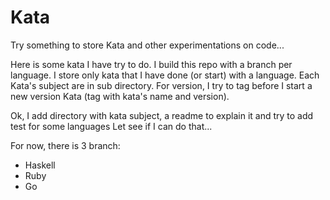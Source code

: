 Kata 
====

Try something to store Kata and other experimentations on code... 

Here is some kata I have try to do. 
I build this repo with a branch per language. 
I store only kata that I have done (or start) with a language. 
Each Kata's subject are in sub directory. 
For version, I try to tag before I start a new version Kata (tag with kata's name and version).

Ok, I add directory with kata subject, a readme to explain it and try to add test for some languages
Let see if I can do that...

For now, there is 3 branch:

* Haskell
* Ruby
* Go
